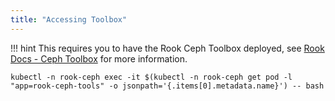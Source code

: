 ```yaml
---
title: "Accessing Toolbox"
---
```


!!! hint
    This requires you to have the Rook Ceph Toolbox deployed, see [Rook Docs - Ceph Toolbox](https://rook.io/docs/rook/v1.11/Troubleshooting/ceph-toolbox/) for more information.

```console
kubectl -n rook-ceph exec -it $(kubectl -n rook-ceph get pod -l "app=rook-ceph-tools" -o jsonpath='{.items[0].metadata.name}') -- bash
```
